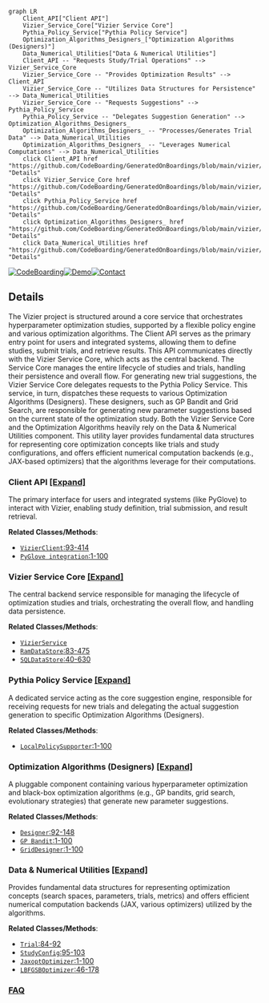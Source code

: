 ```mermaid
graph LR
    Client_API["Client API"]
    Vizier_Service_Core["Vizier Service Core"]
    Pythia_Policy_Service["Pythia Policy Service"]
    Optimization_Algorithms_Designers_["Optimization Algorithms (Designers)"]
    Data_Numerical_Utilities["Data & Numerical Utilities"]
    Client_API -- "Requests Study/Trial Operations" --> Vizier_Service_Core
    Vizier_Service_Core -- "Provides Optimization Results" --> Client_API
    Vizier_Service_Core -- "Utilizes Data Structures for Persistence" --> Data_Numerical_Utilities
    Vizier_Service_Core -- "Requests Suggestions" --> Pythia_Policy_Service
    Pythia_Policy_Service -- "Delegates Suggestion Generation" --> Optimization_Algorithms_Designers_
    Optimization_Algorithms_Designers_ -- "Processes/Generates Trial Data" --> Data_Numerical_Utilities
    Optimization_Algorithms_Designers_ -- "Leverages Numerical Computations" --> Data_Numerical_Utilities
    click Client_API href "https://github.com/CodeBoarding/GeneratedOnBoardings/blob/main/vizier/Client_API.md" "Details"
    click Vizier_Service_Core href "https://github.com/CodeBoarding/GeneratedOnBoardings/blob/main/vizier/Vizier_Service_Core.md" "Details"
    click Pythia_Policy_Service href "https://github.com/CodeBoarding/GeneratedOnBoardings/blob/main/vizier/Pythia_Policy_Service.md" "Details"
    click Optimization_Algorithms_Designers_ href "https://github.com/CodeBoarding/GeneratedOnBoardings/blob/main/vizier/Optimization_Algorithms_Designers_.md" "Details"
    click Data_Numerical_Utilities href "https://github.com/CodeBoarding/GeneratedOnBoardings/blob/main/vizier/Data_Numerical_Utilities.md" "Details"
```

[![CodeBoarding](https://img.shields.io/badge/Generated%20by-CodeBoarding-9cf?style=flat-square)](https://github.com/CodeBoarding/GeneratedOnBoardings)[![Demo](https://img.shields.io/badge/Try%20our-Demo-blue?style=flat-square)](https://www.codeboarding.org/demo)[![Contact](https://img.shields.io/badge/Contact%20us%20-%20contact@codeboarding.org-lightgrey?style=flat-square)](mailto:contact@codeboarding.org)

## Details

The Vizier project is structured around a core service that orchestrates hyperparameter optimization studies, supported by a flexible policy engine and various optimization algorithms. The Client API serves as the primary entry point for users and integrated systems, allowing them to define studies, submit trials, and retrieve results. This API communicates directly with the Vizier Service Core, which acts as the central backend. The Service Core manages the entire lifecycle of studies and trials, handling their persistence and overall flow. For generating new trial suggestions, the Vizier Service Core delegates requests to the Pythia Policy Service. This service, in turn, dispatches these requests to various Optimization Algorithms (Designers). These designers, such as GP Bandit and Grid Search, are responsible for generating new parameter suggestions based on the current state of the optimization study. Both the Vizier Service Core and the Optimization Algorithms heavily rely on the Data & Numerical Utilities component. This utility layer provides fundamental data structures for representing core optimization concepts like trials and study configurations, and offers efficient numerical computation backends (e.g., JAX-based optimizers) that the algorithms leverage for their computations.

### Client API [[Expand]](./Client_API.md)
The primary interface for users and integrated systems (like PyGlove) to interact with Vizier, enabling study definition, trial submission, and result retrieval.


**Related Classes/Methods**:

- <a href="https://github.com/google/vizier/blob/main/vizier/_src/service/vizier_client.py#L93-L414" target="_blank" rel="noopener noreferrer">`VizierClient`:93-414</a>
- <a href="https://github.com/google/vizier/blob/main/vizier/_src/pyglove/core.py#L1-L100" target="_blank" rel="noopener noreferrer">`PyGlove integration`:1-100</a>


### Vizier Service Core [[Expand]](./Vizier_Service_Core.md)
The central backend service responsible for managing the lifecycle of optimization studies and trials, orchestrating the overall flow, and handling data persistence.


**Related Classes/Methods**:

- <a href="https://github.com/google/vizier/blob/main/vizier/_src/service/types.py" target="_blank" rel="noopener noreferrer">`VizierService`</a>
- <a href="https://github.com/google/vizier/blob/main/vizier/_src/service/ram_datastore.py#L83-L475" target="_blank" rel="noopener noreferrer">`RamDataStore`:83-475</a>
- <a href="https://github.com/google/vizier/blob/main/vizier/_src/service/sql_datastore.py#L40-L630" target="_blank" rel="noopener noreferrer">`SQLDataStore`:40-630</a>


### Pythia Policy Service [[Expand]](./Pythia_Policy_Service.md)
A dedicated service acting as the core suggestion engine, responsible for receiving requests for new trials and delegating the actual suggestion generation to specific Optimization Algorithms (Designers).


**Related Classes/Methods**:

- <a href="https://github.com/google/vizier/blob/main/vizier/_src/pythia/local_policy_supporters.py#L1-L100" target="_blank" rel="noopener noreferrer">`LocalPolicySupporter`:1-100</a>


### Optimization Algorithms (Designers) [[Expand]](./Optimization_Algorithms_Designers_.md)
A pluggable component containing various hyperparameter optimization and black-box optimization algorithms (e.g., GP bandits, grid search, evolutionary strategies) that generate new parameter suggestions.


**Related Classes/Methods**:

- <a href="https://github.com/google/vizier/blob/main/vizier/_src/algorithms/core/abstractions.py#L92-L148" target="_blank" rel="noopener noreferrer">`Designer`:92-148</a>
- <a href="https://github.com/google/vizier/blob/main/vizier/_src/algorithms/designers/gp_bandit.py#L1-L100" target="_blank" rel="noopener noreferrer">`GP Bandit`:1-100</a>
- <a href="https://github.com/google/vizier/blob/main/vizier/_src/algorithms/designers/grid.py#L1-L100" target="_blank" rel="noopener noreferrer">`GridDesigner`:1-100</a>


### Data & Numerical Utilities [[Expand]](./Data_Numerical_Utilities.md)
Provides fundamental data structures for representing optimization concepts (search spaces, parameters, trials, metrics) and offers efficient numerical computation backends (JAX, various optimizers) utilized by the algorithms.


**Related Classes/Methods**:

- <a href="https://github.com/google/vizier/blob/main/demos/run_vizier_client.py#L84-L92" target="_blank" rel="noopener noreferrer">`Trial`:84-92</a>
- <a href="https://github.com/google/vizier/blob/main/vizier/_src/pythia/local_policy_supporters.py#L95-L103" target="_blank" rel="noopener noreferrer">`StudyConfig`:95-103</a>
- <a href="https://github.com/google/vizier/blob/main/vizier/_src/jax/optimizers/jaxopt_wrappers.py#L1-L100" target="_blank" rel="noopener noreferrer">`JaxoptOptimizer`:1-100</a>
- <a href="https://github.com/google/vizier/blob/main/vizier/_src/algorithms/optimizers/lbfgsb_optimizer.py#L46-L178" target="_blank" rel="noopener noreferrer">`LBFGSBOptimizer`:46-178</a>




### [FAQ](https://github.com/CodeBoarding/GeneratedOnBoardings/tree/main?tab=readme-ov-file#faq)